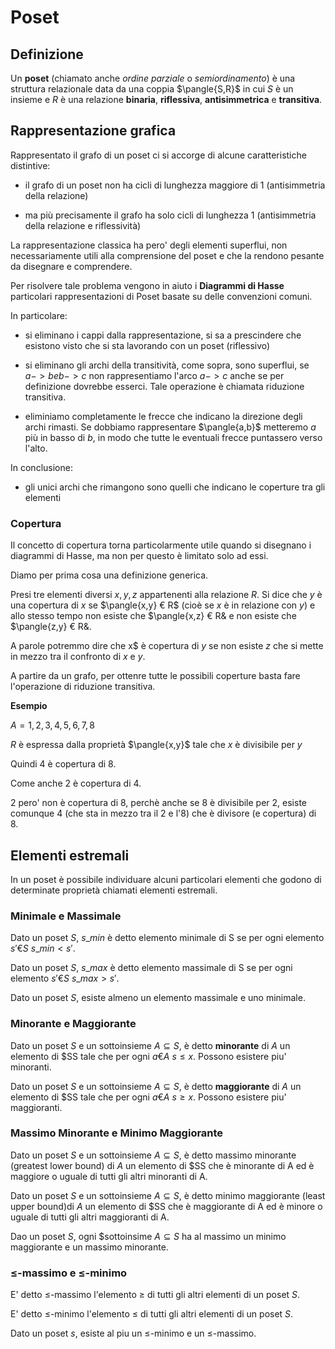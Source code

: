 # Poset


## Definizione

Un **poset** (chiamato anche *ordine parziale* o *semiordinamento*) è una struttura relazionale data da una coppia $\pangle{S,R}$ in cui $S$ è un insieme e $R$ è una relazione **binaria**, **riflessiva**, **antisimmetrica** e **transitiva**.

## Rappresentazione grafica

Rappresentato il grafo di un poset ci si accorge di alcune caratteristiche distintive:

* il grafo di un poset non ha cicli di lunghezza maggiore di 1 (antisimmetria della relazione)

* ma più precisamente il grafo ha solo cicli di lunghezza 1 (antisimmetria della relazione e riflessività)

La rappresentazione classica ha pero' degli elementi superflui, non necessariamente utili alla comprensione del poset e che la rendono pesante da disegnare e comprendere.

Per risolvere tale problema vengono in aiuto i **Diagrammi di Hasse** particolari rappresentazioni di Poset basate su delle convenzioni comuni.

In particolare:

* si eliminano i cappi dalla rappresentazione, si sa a prescindere che esistono visto che si sta lavorando con un poset (riflessivo)

* si eliminano gli archi della transitività, come sopra, sono superflui, se $a->b e b->c$ non rappresentiamo l'arco $a->c$ anche se per definizione dovrebbe esserci. Tale operazione è chiamata riduzione transitiva.

* eliminiamo completamente le frecce che indicano la direzione degli archi rimasti. Se dobbiamo rappresentare $\pangle{a,b}$ metteremo $a$ più in basso di $b$, in modo che tutte le eventuali frecce puntassero verso l'alto.

In conclusione:

* gli unici archi che rimangono sono quelli che indicano le coperture tra gli elementi

### Copertura

Il concetto di copertura torna particolarmente utile quando si disegnano i diagrammi di Hasse, ma non per questo è limitato solo ad essi.

Diamo per prima cosa una definizione generica.

Presi tre elementi diversi ${x, y, z}$ appartenenti alla relazione $R$. Si dice che $y$ è una copertura di $x$ se $\pangle{x,y} € R$ (cioè se $x$ è in relazione con $y$) e allo stesso tempo non esiste che $\pangle{x,z} € R& e non esiste che $\pangle{z,y} € R&. 

A parole potremmo dire che x$ è copertura di $y$ se non esiste $z$ che si mette in mezzo tra il confronto di $x$ e $y$.

A partire da un grafo, per ottenre tutte le possibili coperture basta fare l'operazione di riduzione transitiva.

**Esempio**

$A = {1,2,3,4,5,6,7,8}$

$R$ è espressa dalla proprietà $\pangle{x,y}$ tale che $x$ è divisibile per $y$

Quindi 4 è copertura di 8.

Come anche 2 è copertura di 4.

2 pero' non è copertura di 8, perchè anche se 8 è divisibile per 2, esiste comunque 4 (che sta in mezzo tra il 2 e l'8) che è divisore (e copertura) di 8. 

## Elementi estremali

In un poset è possibile individuare alcuni particolari elementi che godono di determinate proprietà chiamati elementi estremali.

### Minimale e Massimale

Dato un poset $S$, $s\_{min}$ è detto elemento minimale di S se per ogni elemento $s'€S$ $s\_{min} < s'$.

Dato un poset $S$, $s\_{max}$ è detto elemento massimale di S se per ogni elemento $s'€S$ $s\_{max} > s'$.

Dato un poset $S$, esiste almeno un elemento massimale e uno minimale.

### Minorante e Maggiorante

Dato un poset $S$ e un sottoinsieme $A \subseteq S$, è detto **minorante** di $A$ un elemento di $SS tale che per ogni $a € A$ $s \le x$. Possono esistere piu' minoranti.

Dato un poset $S$ e un sottoinsieme $A \subseteq S$, è detto **maggiorante** di $A$ un elemento di $SS tale che per ogni $a € A$ $s \ge x$. Possono esistere piu' maggioranti.

### Massimo Minorante e Minimo Maggiorante

Dato un poset $S$ e un sottoinsieme $A \subseteq S$, è detto massimo minorante (greatest lower bound) di $A$ un elemento di $SS che è minorante di A ed è maggiore o uguale di tutti gli altri minoranti di A. 


Dato un poset $S$ e un sottoinsieme $A \subseteq S$, è detto minimo maggiorante (least upper bound)di $A$ un elemento di $SS che è maggiorante di A ed è minore o uguale di tutti gli altri maggioranti di A.

Dao un poset $S$, ogni $sottoinsime $A \subseteq S$ ha al massimo un minimo maggiorante e un massimo minorante.

### $\leq$-massimo e $\leq$-minimo

E' detto $\leq$-massimo l'elemento $\geq$ di tutti gli altri elementi di un poset $S$.

E' detto $\leq$-minimo l'elemento $\leq$ di tutti gli altri elementi di un poset $S$.

Dato un poset $s$, esiste al piu un $\leq$-minimo e un $\leq$-massimo. 

